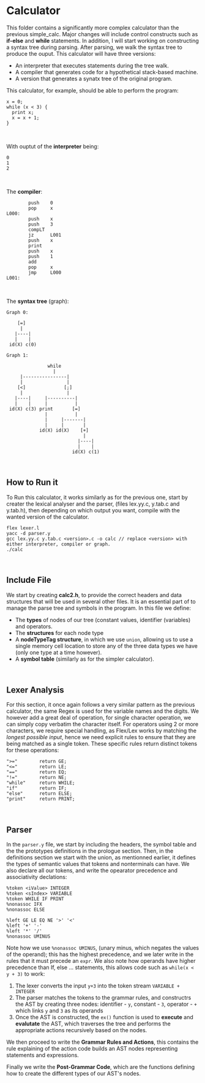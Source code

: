 # Calculator

This folder contains a significantly more complex calculator than the previous simple_calc. Major changes will include control constructs such as **if-else** and **while** statements. In addition, I will start working on constructing a syntax tree during parsing. After parsing, we walk the syntax tree to produce the ouput. This calculator will have three versions:
- An interpreter that executes statements during the tree walk.
- A compiler that generates code for a hypothetical stack-based machine.
- A version that generates a synatx tree of the original program.

This calculator, for example, should be able to perform the program:

```
x = 0;
while (x < 3) {
  print x;
  x = x + 1;
}
```

<br>

With ouptut of the **interpreter** being:

```
0
1
2
```

<br>

The **compiler**:

```
        push    0
        pop     x
L000:
        push    x
        push    3
        compLT
        jz      L001
        push    x
        print
        push    x
        push    1
        add
        pop     x
        jmp     L000
L001:
```

<br>

The **syntax tree** (graph):

```
Graph 0:

    [=]
     |
   |----|
   |    |
 id(X) c(0)

Graph 1:

               while
                 |
     |----------------|
     |                |
    [<]              [;]
     |                |
   |----|     |----------|
   |    |     |          |
 id(X) c(3) print       [=]
              |          |
              |     |-------|
              |     |       |
            id(X) id(X)    [+]
                            |
                          |----|
                          |    |
                        id(X) c(1)

```

<br>

## How to Run it

To Run this calculator, it works similarly as for the previous one, start by creater the lexical analyser and the parser, (files lex.yy.c, y.tab.c and y.tab.h), then depending on which output you want, compile with the wanted version of the calculator.

```
flex lexer.l
yacc -d parser.y
gcc lex.yy.c y.tab.c <version>.c -o calc // replace <version> with either interpreter, compiler or graph.
./calc
```

<br>

## Include File

We start by creating **calc2.h**, to provide the correct headers and data structures that will be used in several other files. It is an essential part of to manage the parse tree and symbols in the program.
In this file we define:
- The **types** of nodes of our tree (constant values, identifier (variables) and operators.
- The **structures** for each node type
- A **nodeTypeTag structure**, in which we use `union`, allowing us to use a single memory cell location to store any of the three data types we have (only one type at a time however).
- A **symbol table** (similarly as for the simpler calculator).

<br>

## Lexer Analysis

For this section, it once again follows a very similar pattern as the previous calculator, the same Regex is used for the variable names and the digits. We however add a great deal of operation, for single character operation, we can simply copy verbatim the character itself. For operators using 2 or more characters, we require special handling, as Flex/Lex works by matching the _longest possible input_, hence we need explicit rules to ensure that they are being matched as a single token. These specific rules return distinct tokens for these operations:

```
">="        return GE;
"<="        return LE;
"=="        return EQ;
"!="        return NE;
"while"     return WHILE;
"if"        return IF;
"else"      return ELSE;
"print"     return PRINT;
```

<br>

## Parser

In the `parser.y` file, we start by including the headers, the symbol table and the the prototypes definitions in the prologue section. Then, in the definitions section we start with the union, as mentionned earlier, it defines the types of semantic values that tokens and nonterminals can have. We also declare all our tokens, and write the opearator precedence and associativity declations:

```
%token <iValue> INTEGER
%token <sIndex> VARIABLE
%token WHILE IF PRINT
%nonassoc IFX
%nonassoc ELSE

%left GE LE EQ NE '>' '<'
%left '+' '-'
%left '*' '/'
%nonassoc UMINUS
```

Note how we use `%nonassoc UMINUS`, (unary minus, which negates the values of the operand); this has the highest precedence, and we later write in the rules that it must precede an `expr`.  We also note how operands have higher precedence than If, else ... statements, this allows code such as `while(x < y + 3)` to work:

1. The lexer converts the input `y+3` into the token stream `VARIABLE + INTEGER`
2. The parser matches the tokens to the grammar rules, and constructrs the AST by creating three nodes: identifier - `y`, constant - `3`, operator - `+` which links `y` and `3` as its operands
3. Once the AST is constructed, the `ex()` function is used to **execute** and **evalutate** the AST, which traverses the tree and performs the appropriate actions recursively based on the nodes.

We then proceed to write the **Grammar Rules and Actions**, this contains the rule explaining of the action code builds an AST nodes representing statements and expressions.

Finally we write the **Post-Grammar Code**, which are the functions defining how to create the different types of our AST's nodes.





